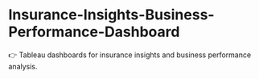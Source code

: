 # Insurance-Insights-Business-Performance-Dashboard
👉 Tableau dashboards for insurance insights and business performance analysis.
